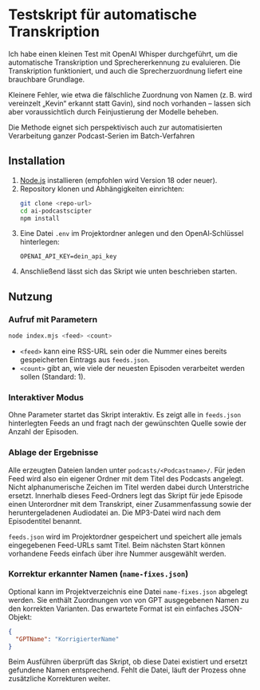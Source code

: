 # Testskript für automatische Transkription

Ich habe einen kleinen Test mit OpenAI Whisper durchgeführt, um die automatische Transkription und Sprechererkennung zu evaluieren. Die Transkription funktioniert, und auch die Sprecherzuordnung liefert eine brauchbare Grundlage.

Kleinere Fehler, wie etwa die fälschliche Zuordnung von Namen (z. B. wird vereinzelt „Kevin“ erkannt statt Gavin), sind noch vorhanden – lassen sich aber voraussichtlich durch Feinjustierung der Modelle beheben.

Die Methode eignet sich perspektivisch auch zur automatisierten Verarbeitung ganzer Podcast-Serien im Batch-Verfahren

## Installation

1. [Node.js](https://nodejs.org/) installieren (empfohlen wird Version 18 oder neuer).
2. Repository klonen und Abhängigkeiten einrichten:
   ```bash
   git clone <repo-url>
   cd ai-podcastscipter
   npm install
   ```
3. Eine Datei `.env` im Projektordner anlegen und den OpenAI‑Schlüssel hinterlegen:
   ```
   OPENAI_API_KEY=dein_api_key
   ```
4. Anschließend lässt sich das Skript wie unten beschrieben starten.

## Nutzung

### Aufruf mit Parametern

```bash
node index.mjs <feed> <count>
```

* `<feed>` kann eine RSS-URL sein oder die Nummer eines bereits gespeicherten Eintrags aus `feeds.json`.
* `<count>` gibt an, wie viele der neuesten Episoden verarbeitet werden sollen (Standard: 1).

### Interaktiver Modus

Ohne Parameter startet das Skript interaktiv. Es zeigt alle in `feeds.json` hinterlegten Feeds an und fragt nach der gewünschten Quelle sowie der Anzahl der Episoden.

### Ablage der Ergebnisse

Alle erzeugten Dateien landen unter `podcasts/<Podcastname>/`. Für jeden Feed wird also ein eigener Ordner mit dem Titel des Podcasts angelegt. Nicht alphanumerische Zeichen im Titel werden dabei durch Unterstriche ersetzt. Innerhalb dieses Feed-Ordners legt das Skript für jede Episode einen Unterordner mit dem Transkript, einer Zusammenfassung sowie der heruntergeladenen Audiodatei an. Die MP3-Datei wird nach dem Episodentitel benannt.

`feeds.json` wird im Projektordner gespeichert und speichert alle jemals eingegebenen Feed-URLs samt Titel. Beim nächsten Start können vorhandene Feeds einfach über ihre Nummer ausgewählt werden.

### Korrektur erkannter Namen (`name-fixes.json`)

Optional kann im Projektverzeichnis eine Datei `name-fixes.json` abgelegt werden.
Sie enthält Zuordnungen von von GPT ausgegebenen Namen zu den korrekten Varianten.
Das erwartete Format ist ein einfaches JSON-Objekt:

```json
{
  "GPTName": "KorrigierterName"
}
```

Beim Ausführen überprüft das Skript, ob diese Datei existiert und ersetzt
gefundene Namen entsprechend. Fehlt die Datei, läuft der Prozess ohne
zusätzliche Korrekturen weiter.

